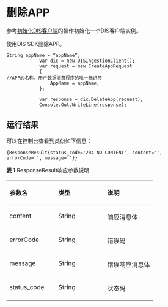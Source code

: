 # 删除APP<a name="dayu_06_0019"></a>

参考[初始化DIS客户端](初始化DIS客户端.md)的操作初始化一个DIS客户端实例。

使用DIS SDK删除APP。

```
String appName = “appName”;
            var dic = new DISIngestionClient();
            var request = new CreateAppRequest
            {
//APP的名称，用户数据消费程序的唯一标识符
                AppName = appName,
            };

            var response = dic.DeleteApp(request);
            Console.Out.WriteLine(response);
```

## 运行结果<a name="zh-cn_topic_0124367682_section15291113301214"></a>

可以在控制台查看到类似如下信息：

```
{ResponseResult{status_code='204 NO CONTENT', content='', errorCode='', message=''}}
```

**表 1**  ResponseResult响应参数说明

<a name="zh-cn_topic_0124367682_table548315553111"></a>
<table><thead align="left"><tr id="zh-cn_topic_0124367682_row20483105143110"><th class="cellrowborder" valign="top" width="33.33333333333333%" id="mcps1.2.4.1.1"><p id="zh-cn_topic_0124367682_p82498194316"><a name="zh-cn_topic_0124367682_p82498194316"></a><a name="zh-cn_topic_0124367682_p82498194316"></a>参数名</p>
</th>
<th class="cellrowborder" valign="top" width="33.33333333333333%" id="mcps1.2.4.1.2"><p id="zh-cn_topic_0124367682_p15249319153112"><a name="zh-cn_topic_0124367682_p15249319153112"></a><a name="zh-cn_topic_0124367682_p15249319153112"></a>类型</p>
</th>
<th class="cellrowborder" valign="top" width="33.33333333333333%" id="mcps1.2.4.1.3"><p id="zh-cn_topic_0124367682_p1924991943115"><a name="zh-cn_topic_0124367682_p1924991943115"></a><a name="zh-cn_topic_0124367682_p1924991943115"></a>说明</p>
</th>
</tr>
</thead>
<tbody><tr id="zh-cn_topic_0124367682_row16483185113113"><td class="cellrowborder" valign="top" width="33.33333333333333%" headers="mcps1.2.4.1.1 "><p id="zh-cn_topic_0124367682_p182656199318"><a name="zh-cn_topic_0124367682_p182656199318"></a><a name="zh-cn_topic_0124367682_p182656199318"></a>content</p>
</td>
<td class="cellrowborder" valign="top" width="33.33333333333333%" headers="mcps1.2.4.1.2 "><p id="zh-cn_topic_0124367682_p9265131943110"><a name="zh-cn_topic_0124367682_p9265131943110"></a><a name="zh-cn_topic_0124367682_p9265131943110"></a>String</p>
</td>
<td class="cellrowborder" valign="top" width="33.33333333333333%" headers="mcps1.2.4.1.3 "><p id="zh-cn_topic_0124367682_p326501911319"><a name="zh-cn_topic_0124367682_p326501911319"></a><a name="zh-cn_topic_0124367682_p326501911319"></a>响应消息体</p>
</td>
</tr>
<tr id="zh-cn_topic_0124367682_row0483185183116"><td class="cellrowborder" valign="top" width="33.33333333333333%" headers="mcps1.2.4.1.1 "><p id="zh-cn_topic_0124367682_p18265101953111"><a name="zh-cn_topic_0124367682_p18265101953111"></a><a name="zh-cn_topic_0124367682_p18265101953111"></a>errorCode</p>
</td>
<td class="cellrowborder" valign="top" width="33.33333333333333%" headers="mcps1.2.4.1.2 "><p id="zh-cn_topic_0124367682_p4265111919310"><a name="zh-cn_topic_0124367682_p4265111919310"></a><a name="zh-cn_topic_0124367682_p4265111919310"></a>String</p>
</td>
<td class="cellrowborder" valign="top" width="33.33333333333333%" headers="mcps1.2.4.1.3 "><p id="zh-cn_topic_0124367682_p12651019153119"><a name="zh-cn_topic_0124367682_p12651019153119"></a><a name="zh-cn_topic_0124367682_p12651019153119"></a>错误码</p>
</td>
</tr>
<tr id="zh-cn_topic_0124367682_row7483153313"><td class="cellrowborder" valign="top" width="33.33333333333333%" headers="mcps1.2.4.1.1 "><p id="zh-cn_topic_0124367682_p226517198318"><a name="zh-cn_topic_0124367682_p226517198318"></a><a name="zh-cn_topic_0124367682_p226517198318"></a>message</p>
</td>
<td class="cellrowborder" valign="top" width="33.33333333333333%" headers="mcps1.2.4.1.2 "><p id="zh-cn_topic_0124367682_p1028011923114"><a name="zh-cn_topic_0124367682_p1028011923114"></a><a name="zh-cn_topic_0124367682_p1028011923114"></a>String</p>
</td>
<td class="cellrowborder" valign="top" width="33.33333333333333%" headers="mcps1.2.4.1.3 "><p id="zh-cn_topic_0124367682_p13280101903112"><a name="zh-cn_topic_0124367682_p13280101903112"></a><a name="zh-cn_topic_0124367682_p13280101903112"></a>错误响应消息体</p>
</td>
</tr>
<tr id="zh-cn_topic_0124367682_row348365143118"><td class="cellrowborder" valign="top" width="33.33333333333333%" headers="mcps1.2.4.1.1 "><p id="zh-cn_topic_0124367682_p22801019183118"><a name="zh-cn_topic_0124367682_p22801019183118"></a><a name="zh-cn_topic_0124367682_p22801019183118"></a>status_code</p>
</td>
<td class="cellrowborder" valign="top" width="33.33333333333333%" headers="mcps1.2.4.1.2 "><p id="zh-cn_topic_0124367682_p1928081911315"><a name="zh-cn_topic_0124367682_p1928081911315"></a><a name="zh-cn_topic_0124367682_p1928081911315"></a>String</p>
</td>
<td class="cellrowborder" valign="top" width="33.33333333333333%" headers="mcps1.2.4.1.3 "><p id="zh-cn_topic_0124367682_p12280111953110"><a name="zh-cn_topic_0124367682_p12280111953110"></a><a name="zh-cn_topic_0124367682_p12280111953110"></a>状态码</p>
</td>
</tr>
</tbody>
</table>

